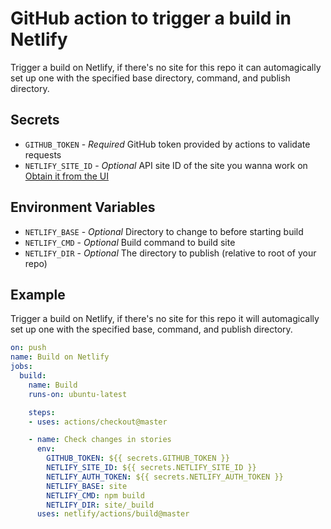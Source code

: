 # GitHub action to trigger a build in Netlify

Trigger a build on Netlify, if there's no site for this repo it can automagically set up one with the specified base directory, command, and publish directory.

## Secrets
- `GITHUB_TOKEN` - *Required* GitHub token provided by actions to validate requests
- `NETLIFY_SITE_ID` - *Optional* API site ID of the site you wanna work on
  [Obtain it from the UI](https://www.netlify.com/docs/cli/#link-with-an-environment-variable)

## Environment Variables
- `NETLIFY_BASE` - *Optional* Directory to change to before starting build
- `NETLIFY_CMD` - *Optional* Build command to build site
- `NETLIFY_DIR` - *Optional* The directory to publish (relative to root of your repo)

## Example

Trigger a build on Netlify, if there's no site for this repo it will automagically set up one with the specified base, command, and publish directory.

```yml
on: push
name: Build on Netlify
jobs:
  build:
    name: Build
    runs-on: ubuntu-latest

    steps:
    - uses: actions/checkout@master

    - name: Check changes in stories
      env:
        GITHUB_TOKEN: ${{ secrets.GITHUB_TOKEN }}
        NETLIFY_SITE_ID: ${{ secrets.NETLIFY_SITE_ID }}
        NETLIFY_AUTH_TOKEN: ${{ secrets.NETLIFY_AUTH_TOKEN }}
        NETLIFY_BASE: site
        NETLIFY_CMD: npm build
        NETLIFY_DIR: site/_build
      uses: netlify/actions/build@master
```